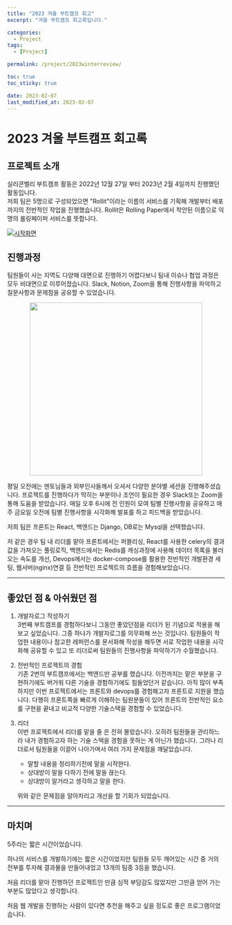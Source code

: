 ```yaml
---
title: "2023 겨울 부트캠프 회고"
excerpt: "겨울 부트캠프 회고록입니다."

categories:
  - Project
tags:
  - [Project]

permalink: /project/2023winterreview/

toc: true
toc_sticky: true

date: 2023-02-07
last_modified_at: 2023-02-07
---
```

# 2023 겨울 부트캠프 회고록 

## 프로젝트 소개
실리콘벨리 부트캠프 활동은 2022년 12월 27일 부터 2023년 2월 4일까지 진행했던 활동입니다.  
저희 팀은 5명으로 구성되었으면 "Rollit"이라는 이름의 서비스를 기획해 개발부터 배포까지의 전반적인 작업을 진행했습니다.
Rollit은 Rolling Paper에서 착안된 이름으로 익명의 롤링페이퍼 서비스를 뜻합니다.

[![시작화면](https://user-images.githubusercontent.com/87285536/217009273-a7125265-8faa-4547-8dad-57c3f2f997f7.png)](https://medium.com/@say004972/roll-it-online-rolling-paper-service-b2b4e23a47b8)

## 진행과정
팀원들이 사는 지역도 다양해 대면으로 진행하기 어렵다보니 팀내 이슈나 협업 과정은 모두 비대면으로 이루어졌습니다.
Slack, Notion, Zoom을 통해 진행사항을 파악하고 질문사항과 문제점을 공유할 수 있었습니다.

<div align="center">
<img src="https://user-images.githubusercontent.com/87285536/217014461-5965b947-f429-4d4b-a454-245945181d3f.png"  width="400"/>
</div>

평일 오전에는 멘토님들과 외부인사들께서 오셔서 다양한 분야별 세션을 진행해주셨습니다. 프로젝트를 진행하다가 막히는 부분이나 조언이 필요한 경우 Slack또는 Zoom을 통해 도움을 받았습니다. 매일 오후 6시에 전 인원이 모여 팀별 진행사항을 공유하고 매주 금요일 오전에 팀별 진행사항을 시각화해 발표를 하고 피드백을 받았습니다.

저희 팀은 프론트는 React, 백엔드는 Django, DB로는 Mysql을 선택했습니다.

저 같은 경우 팀 내 리더를 맡아 프론트에서는 퍼블리싱, React를 사용한 celery의 결과값을 가져오는 풀링로직, 백엔드에서는 Redis를 캐싱과정에 사용해 데이터 목록을 불러오는 속도를 개선, Devops에서는 docker-compose를 활용한 전반적인 개발환경 세팅, 웹서버(nginx)연결 등 전반적인 프로젝트의 흐름을 경험해보았습니다.
***
## 좋았던 점 & 아쉬웠던 점 
1. 개발자로그 작성하기 <br>
   3번째 부트캠프를 경험하다보니 그동안 좋았던점을 리더가 된 기념으로 적용을 해보고 싶었습니다. 그중 하나가 개발자로그를 의무화해 쓰는 것입니다. 팀원들이 작업한 내용이나 참고한 레퍼런스를 문서화해 작성을 해두면 서로 작업한 내용을 시각화해 공유할 수 있고 또 리더로써 팀원들의 진행사항을 파악하기가 수월했습니다.

2. 전반적인 프로젝트의 경험 <br>
   기존 2번의 부트캠프에서는 백엔드만 공부를 했습니다. 이전까지는 맡은 부분을 구현하기에도 버거워 다른 기술을 경험하기에도 힘들었던거 같습니다. 아직 많이 부족하지만 이번 프로젝트에서는 프론트와 devops를 경험해고자 프론트로 지원을 했습니다. 다행히 프론트쪽을 빠르게 이해하는 팀원분들이 있어 프론트의 전반적인 요소를 구현을 끝내고 비교적 다양한 기술스택을 경험할 수 있었습니다.

3. 리더 <br>
   이번 프로젝트에서 리더를 맡을 줄 은 전혀 몰랐습니다. 오히려 팀원들을 관리하느라 내가 경험하고자 하는 기술 스택을 경험을 못하는 게 아닌가 했습니다. 그러나 리더로서 팀원들을 이끌어 나아가며서 여러 가지 문제점을 깨달았습니다. 
   * 말할 내용을 정리하기전에 말을 시작한다.
   * 상대방이 말을 다하기 전에 말을 끊는다.
   * 상대방이 알거라고 생각하고 말을 한다.

    위와 같은 문제점을 알아차리고 개선을 할 기회가 되었습니다.
***
## 마치며
5주라는 짧은 시간이었습니다. 

하나의 서비스를 개발하기에는 짧은 시간이었지만 팀원들 모두 깨어있는 시간 중 거의 전부를 투자해 결과물을 만들어내었고 13개의 팀중 3등을 했습니다.

처음 리더를 맡아 진행하던 프로젝트인 만큼 심적 부담감도 많았지만 그만큼 얻어 가는 부분도 많았다고 생각합니다. 

처음 웹 개발을 진행하는 사람이 있다면 추천을 해주고 싶을 정도로 좋은 프로그램이었습니다.